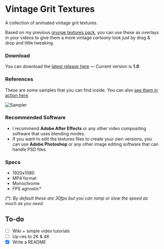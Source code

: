 # Vintage Grit Textures
A collection of animated vintage grit textures.

Based on my previous [grunge textures pack](https://github.com/darriagada/Gritkit), you can use these as overlays in your videos to give them a more vintage _cartoony_ look just by drag & drop and little tweaking.

### Download
You can download the [latest release here](https://github.com/darriagada/vintage-grit-textures/releases) — Current version is **1.0**

### References
These are some samples that you can find inside. You can also [see them in action here](https://vimeo.com/462230867).

![Sampler](https://github.com/darriagada/vintage-grit-textures/blob/master/assets/sampler_test.gif)

### Recommended Software
* I recommend **Adobe After Effects** or any other video compositing software that uses blending modes.
* If you want to edit the textures files to create your own versions, you can use **Adobe Photoshop** or any other image editing software that can handle PSD files.

### Specs
- 1920x1080
- MP4 format
- Monochrome
- FPS agnostic*

_(*): By default these are 30fps but you can ramp or slow the speed as much as you need._


## To-do
- [ ] Wiki + simple video tutorials
- [ ] Up-res to 2K & 4K
- [x] Write a README
